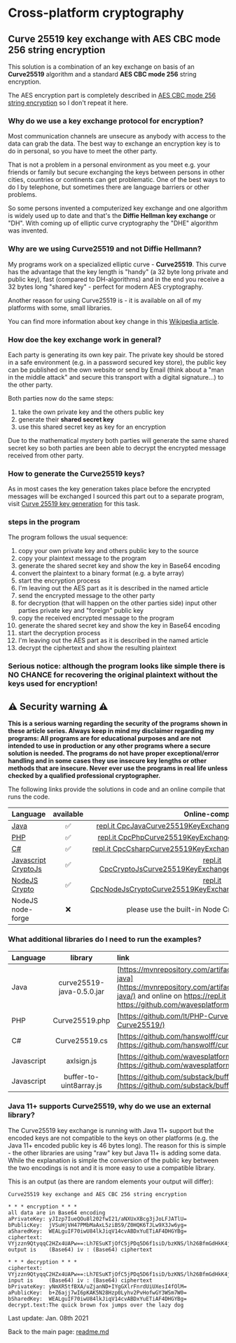 # Cross-platform cryptography

## Curve 25519 key exchange with AES CBC mode 256 string encryption

This solution is a combination of an key exchange on basis of an **Curve25519** algorithm and a standard **AES CBC mode 256** string encryption.

The AES encryption part is completely described in [AES CBC mode 256 string encryption](aes_cbc_256_string_encryption.md) so I don't repeat it here.

### Why do we use a key exchange protocol for encryption?

Most communication channels are unsecure as anybody with access to the data can grab the data. The best way to exchange an encryption key is to do in personal, so you have to meet the other party.

That is not a problem in a personal environment as you meet e.g. your friends or family but secure exchanging the keys between persons in other cities, countries or continents can get problematic. One of the best ways to do I by telephone, but sometimes there are language barriers or other problems.

So some persons invented a computerized key exchange and one algorithm is widely used up to date and that's the **Diffie Hellman key exchange** or "DH". With coming up of elliptic curve cryptography the "DHE" algorithm was invented.

### Why are we using Curve25519 and not Diffie Hellmann?

My programs work on a specialized elliptic curve - **Curve25519**. This curve has the advantage that the key length is "handy" (a 32 byte long private and public key), fast (compared to DH-algorithms) and in the end you receive a 32 bytes long "shared key" - perfect for modern AES cryptography.

Another reason for using Curve25519 is - it is available on all of my platforms with some, small libraries.

You can find more information about key change in this [Wikipedia article](https://en.wikipedia.org/wiki/Key_exchange).

### How doe the key exchange work in general?

Each party is generating its own key pair. The private key should be stored in a safe environment (e.g. in a password secured key store), the public key can be published on the own website or send by Email (think about a "man in the middle attack" and secure this transport with a digital signature...) to the other party.

Both parties now do the same steps:

1. take the own private key and the others public key
2. generate their **shared secret key**
3. use this shared secret key as key for an encryption

Due to the mathematical mystery both parties will generate the same shared secret key so both parties are been able to decrypt the encrypted message received from other party.

### How to generate the Curve25519 keys?

As in most cases the key generation takes place before the encrypted messages will be exchanged I sourced this part out to a separate program, visit [Curve 25519 key generation](curve25519_key_generation.md) for this task.

### steps in the program

The program follows the usual sequence:
1. copy your own private key and others public key to the source
2. copy your plaintext message to the program
3. generate the shared secret key and show the key in Base64 encoding
4. convert the plaintext to a binary format (e.g. a byte array)
5. start the encryption process
6. I'm leaving out the AES part as it is described in the named article
7. send the encrypted message to the other party
8. for decryption (that will happen on the other parties side) input other parties private key and "foreign" public key
9. copy the received encrypted message to the program
10. generate the shared secret key and show the key in Base64 encoding
11. start the decryption process
12. I'm leaving out the AES part as it is described in the named article
13. decrypt the ciphertext and show the resulting plaintext

### **Serious notice: although the program looks like simple there is NO CHANCE for recovering the original plaintext without the keys used for encryption!**

## :warning: Security warning :warning:

**This is a serious warning regarding the security of the programs shown in these article series.  Always keep in mind my disclaimer regarding my programs: All programs are for educational purposes and are not intended to use in production or any other programs where a  secure solution is needed. The programs do not have proper exceptional/error handling and in some cases they use insecure key lengths or other methods that are insecure. Never ever use the programs in real life unless checked by a qualified professional cryptographer.**

The following links provide the solutions in code and an online compile that runs the code.

| Language | available | Online-compiler
| ------ | :---: | :----: |
| [Java](./Curve25519KeyExchangeAesCbc256StringEncryption/Curve25519KeyExchangeAesCbc256StringEncryption.java) | :white_check_mark: | [repl.it CpcJavaCurve25519KeyExchangeAesCbc256StringEncryption](https://repl.it/@javacrypto/CpcJavaCurve25519KeyExchangeAesCbc256StringEncryption#Main.java/)
| [PHP](./Curve25519KeyExchangeAesCbc256StringEncryption/Curve25519KeyExchangeAesCbc256StringEncryption.php) | :white_check_mark: | [repl.it CpcPhpCurve25519KeyExchangeAesCbc256StringEncryption](https://repl.it/@javacrypto/CpcPhpCurve25519KeyExchangeAesCbc256StringEncryption#main.php/)
| [C#](./Curve25519KeyExchangeAesCbc256StringEncryption/Curve25519KeyExchangeAesCbc256StringEncryption.cs) | :white_check_mark: | [repl.it CpcCsharpCurve25519KeyExchangeAesCbc256StringEncryption](https://repl.it/@javacrypto/CpcCsharpCurve25519KeyExchangeAesCbc256StringEncryption#main.cs/)
| [Javascript CryptoJs](./Curve25519KeyExchangeAesCbc256StringEncryption/Curve25519KeyExchangeAesCbc256StringEncryptionCryptoJs.js) | :white_check_mark: | [repl.it CpcCryptoJsCurve25519KeyExchangeAesCbc256StringEncryption](https://repl.it/@javacrypto/CpcCryptoJsCurve25519KeyExchangeAesCbc256StringEncryption#index.js/)
| [NodeJS Crypto](./Curve25519KeyExchangeAesCbc256StringEncryption/Curve25519KeyExchangeAesCbc256StringEncryptionNodeJsCrypto.js) | :white_check_mark: | [repl.it CpcNodeJsCryptoCurve25519KeyExchangeAesCbc256StringEncryption](https://repl.it/@javacrypto/CpcNodeJsCryptoCurve25519KeyExchangeAesCbc256StringEncryp#index.js/)
| NodeJS node-forge | :x: | please use the built-in Node Crypto-solution above

### What additional libraries do I need to run the examples?

| Language | library | link
| ------ | :---: | :---- |
| Java | curve25519-java-0.5.0.jar | [https://mvnrepository.com/artifact/org.whispersystems/curve25519-java](https://mvnrepository.com/artifact/org.whispersystems/curve25519-java/) and online on https://repl.it https://github.com/wavesplatform/curve25519-java/|
| PHP | Curve25519.php | [https://github.com/lt/PHP-Curve25519](https://github.com/lt/PHP-Curve25519/) |
| C# | Curve25519.cs | [https://github.com/hanswolff/curve25519](https://github.com/hanswolff/curve25519/) |
| Javascript | axlsign.js | [https://github.com/wavesplatform/curve25519-js](https://github.com/wavesplatform/curve25519-js/) |
| Javascript | buffer-to-uint8array.js | [https://github.com/substack/buffer-to-uint8array](https://github.com/substack/buffer-to-uint8array/) |

### Java 11+ supports Curve25519, why do we use an external library?

The Curve25519 key exchange is running with Java 11+ support but the encoded keys are not compatible to the keys on other platforms (e.g. the Java 11+ encoded public key is 46 bytes long). The reason for this is simple - the other libraries are using "raw" key but Java 11+ is adding some data. While the explanation is simple the conversion of the public key between the two encodings is not and it is more easy to use a compatible library. 


This is an output (as there are random elements your output will differ):

```plaintext
Curve25519 key exchange and AES CBC 256 string encryption

* * * encryption * * *
all data are in Base64 encoding
aPrivateKey: yJIzp7IueQOu8l202fwI21/aNXUxXBcg3jJoLFJATlU=
bPublicKey:  jVSuHjVH47PMbMaAxL5ziBS9/Z0HQK6TJLw9X3Jw6yg=
aSharedKey:  WEALguIF70iwU84lkJiqV14cvABDxYuETiAF4DHGYBg=
ciphertext:  VYjzzn9QtyqqC2HZx4UAPw==:Lh7ESuKTjOfC5jPDq5D6f1siD/bzKNS/lh26BfmGdHkK4jeD88Aoyrx99mSHOO/F
output is    (Base64) iv : (Base64) ciphertext

* * * decryption * * *
ciphertext:  VYjzzn9QtyqqC2HZx4UAPw==:Lh7ESuKTjOfC5jPDq5D6f1siD/bzKNS/lh26BfmGdHkK4jeD88Aoyrx99mSHOO/F
input is     (Base64) iv : (Base64) ciphertext
bPrivateKey: yNmXR5tfBXA/uZjanND+IYgGXlrFnrdUiUXesI4fOlM=
aPublicKey:  b+Z6ajj7wI6pKAK5N28Hzp0Lyhv2PvHofwGY3WSm7W0=
bSharedKey:  WEALguIF70iwU84lkJiqV14cvABDxYuETiAF4DHGYBg=
decrypt.text:The quick brown fox jumps over the lazy dog

```

Last update: Jan. 08th 2021

Back to the main page: [readme.md](readme.md)